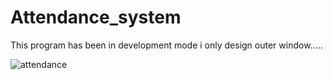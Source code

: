# Attendance_system


This program has been in development mode i only design outer window.....

![attendance](https://user-images.githubusercontent.com/44741414/163623515-9d1c54fc-7b86-49d1-9013-bec0f8780fdd.png)
